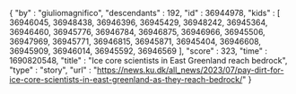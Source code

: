 {
  "by" : "giuliomagnifico",
  "descendants" : 192,
  "id" : 36944978,
  "kids" : [ 36946045, 36948438, 36946396, 36945429, 36948242, 36945364, 36946460, 36945776, 36946784, 36946875, 36946966, 36945506, 36947969, 36945771, 36946815, 36945871, 36945404, 36946608, 36945909, 36946014, 36945592, 36946569 ],
  "score" : 323,
  "time" : 1690820548,
  "title" : "Ice core scientists in East Greenland reach bedrock",
  "type" : "story",
  "url" : "https://news.ku.dk/all_news/2023/07/pay-dirt-for-ice-core-scientists-in-east-greenland-as-they-reach-bedrock/"
}
